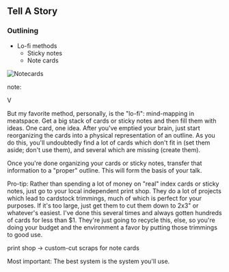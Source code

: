 ## Tell A Story

### Outlining

* Lo-fi methods
  * Sticky notes
  * Note cards

![Notecards](https://c1.staticflickr.com/3/2815/8989254035_2a54919a9f_n.jpg)

note:

V

But my favorite method, personally, is the "lo-fi": mind-mapping in meatspace. Get a big stack of cards or sticky notes and then fill them with ideas. One card, one idea. After you've emptied your brain, just start reorganizing the cards into a physical representation of an outline. As you do this, you'll undoubtedly find a lot of cards which don't fit in (set them aside; don't use them), and several which are missing (create them).

Once you're done organizing your cards or sticky notes, transfer that information to a "proper" outline. This will form the basis of your talk.

Pro-tip: Rather than spending a lot of money on "real" index cards or sticky notes, just go to your local independent print shop. They do a lot of projects which lead to cardstock trimmings, much of which is perfect for your purposes. If it's too large, just get them to cut them down to 2x3" or whatever's easiest. I've done this several times and always gotten hundreds of cards for less than $1. They're just going to recycle this, else, so you're doing your budget and the environment a favor by putting those trimmings to good use.

print shop -> custom-cut scraps for note cards

Most important: The best system is the system you'll use.
